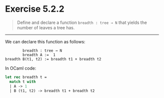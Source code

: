 # Exercise 5.2.2

> Define and declare a function `breadth : tree → N` that yields the number of leaves a tree has.

---

We can declare this function as follows:
```
        breadth : tree → N
        breadth A :=  1
breadth B(t1, t2) := breadth t1 + breadth t2
```
In OCaml code:
```ocaml
let rec breadth t =
  match t with
  | A -> 1
  | B (t1, t2) -> breadth t1 + breadth t2
```
